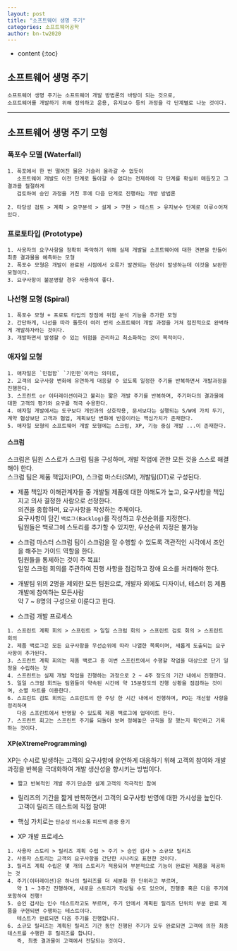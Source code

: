 ```yaml
---
layout: post
title: "소프트웨어 생명 주기"
categories: 소프트웨어공학
author: bn-tw2020
---
```

* content
{:toc}

## 소프트웨어 생명 주기

```
소프트웨어 생명 주기는 소프트웨어 개발 방법론의 바탕이 되는 것으로, 
소프트웨어를 개발하기 위해 정의하고 운용, 유지보수 등의 과정을 각 단계별로 나눈 것이다.
```




---

## 소프트웨어 생명 주기 모형

### 폭포수 모델 (Waterfall)

```
1. 폭포에서 한 번 떨어진 물은 거슬러 올라갈 수 없듯이
   소프트웨어 개발도 이전 단계로 돌아갈 수 없다는 전제하에 각 단계를 확실히 매듭짓고 그 결과를 철절하게
   검토하여 승인 과정을 거친 후에 다음 단계로 진행하는 개방 방법론

2. 타당성 검토 > 계획 > 요구분석 > 설계 > 구현 > 테스트 > 유지보수 단계로 이루ㅇ어져있다.
```

### 프로토타입 (Prototype)

```
1. 사용자의 요구사항을 정확히 파악하기 위해 실제 개발될 소프트웨어에 대한 견본을 만들어 최종 결과물을 예측하는 모형
2. 폭포수 모형은 개발이 완료된 시점에서 오류가 발견되는 현상이 발생하는데 이것을 보완한 모형이다.
3. 요구사항이 불분명할 경우 사용하여 좋다.
```

### 나선형 모형 (Spiral)

```
1. 폭포수 모형 + 프로토 타입의 장점에 위험 분석 기능을 추가한 모형
2. 간단하게, 나선을 따라 돌듯이 여러 번의 소프트웨어 개발 과정을 거쳐 점진적으로 완벽하게 개발하자라는 것이다.
3. 개발하면서 발생할 수 있는 위험을 관리하고 최소화하는 것이 목적이다.
```

### 애자일 모형

```
1. 애자일은 `민첩함` `기민한`이라는 의미로,
2. 고객의 요구사항 변화에 유연하게 대응할 수 있도록 일정한 주기를 반복하면서 개발과정을 진행한다.
3. 스프린트 or 이터레이션이라고 불리는 짧은 개발 주기를 반복하며, 주기마다의 결과물에 대한 고객의 평가와 요구를 적극 수용한다.
4. 애자일 개발에서는 도구보다 개인과의 상호작용, 문서보다는 실행되는 S/W에 가치 두기, 계약 협상보단 고객과 협업, 계획보단 변화에 반응이라는 핵심가치가 존재한다.
5. 애자일 모형의 소프트웨어 개발 모형에는 스크럼, XP, 기능 중심 개발 ...이 존재한다.
```

#### 스크럼

스크럼은 팀원 스스로가 스크럼 팀을 구성하며, 개발 작업에 관한 모든 것을 스스로 해결해야 한다.  
스크럼 팀은 제품 책임자(PO), 스크럼 마스터(SM), 개발팀(DT)로 구성된다.  

* 제품 책임자
   이해관계자들 중 개발될 제품에 대한 이해도가 높고, 요구사항을 책임지고 의사 결정한 사람으로 선정한다.  
   의견을 종합하며, 요구사항을 작성하는 주체이다.  
   요구사항이 담긴 `백로그(Backlog)`를 작성하고 우선순위를 지정한다.  
   팀원들은 백로그에 스토리를 추가할 수 있지만, 우선순위 지정은 불가능

* 스크럼 마스터
   스크럼 팀이 스크럼을 잘 수행할 수 있도록 객관적인 시각에서 조언을 해주는 가이드 역할을 한다.  
   팀원들을 통제하는 것이 주 목표!  
   일일 스크럼 회의를 주관하여 진행 사항을 점검하고 장애 요소를 처리해야 한다.

* 개발팀
   위의 2명을 제외한 모든 팀원으로, 개발자 외에도 디자이너, 테스터 등 제품 개발에 참여하는 모든사람  
   약 7 ~ 8명의 구성으로 이룬다고 한다.

* 스크럼 개발 프로세스

```
1. 스프린트 계획 회의 > 스프린트 > 일일 스크럼 회의 > 스프린트 검토 회의 > 스프린트 회의
2. 제품 백로그은 모든 요구사항을 우선순위에 따라 나열한 목록이며, 새롭게 도출되는 요구사항이 추가된다.
3. 스프린트 계획 회의는 제품 백로그 중 이번 스프린트에서 수행할 작업을 대상으로 단기 일정을 수립하는 것
4. 스프린트는 실제 개발 작업을 진행하는 과정으로 2 ~ 4주 정도의 기간 내에서 진행한다.
5. 일일 스크럼 회의는 팀원들이 약속된 시간에 약 15분정도의 진행 상황을 점검하는 것이며, 소멸 차트를 이용한다.
6. 스프린트 검토 회의는 스프린트의 한 주당 한 시간 내에서 진행하며, PO는 개선할 사항을 정리하며
   다음 스프린트에서 반영할 수 있도록 제품 백로그에 업데이트 한다.
7. 스프린트 회고는 스프린트 주기를 되돌아 보며 정해놓은 규칙을 잘 했는지 확인하고 기록하는 것이다.
```
        
#### XP(eXtremeProgramming)

XP는 수시로 발생하는 고객의 요구사항에 유연하게 대응하기 위해 고객의 참여와 개발 과정을 반복을 극대화하여 개발 생산성을 향시키는 방법이다.

* `짧고 반복적인 개발 주기` `단순한 설계` `고객의 적극적인 참여`
* 릴리즈의 기간을 짧게 반복하면서 고객의 요구사항 반영에 대한 가시성을 높인다. 고객이 릴리즈 테스트에 직접 참여!
* 핵심 가치로는 `단순성` `의사소통` `피드백` `존중` `용기`

* XP 개발 프로세스

```
1. 사용자 스토리 > 릴리즈 계획 수립 > 주기 > 승인 검사 > 소규모 릴리즈
2. 사용자 스토리는 고객의 요구사항을 간단한 시나리오 표현한 것이다.
3. 릴리즈 계획 수립은 몇 개의 스토리가 적용되어 부분적으로 기능이 완료된 제품을 제공하는 것
4. 주기(이터레이션)은 하나의 릴리즈를 더 세분화 한 단위라고 부르며,
   약 1 ~ 3주간 진행하며, 새로운 스토리가 작성될 수도 있으며, 진행중 혹은 다음 주기에 포함하여 진행!
5. 승인 검사는 인수 테스트라고도 부르며, 주기 안에서 계획된 릴리즈 단위의 부분 완료 제품을 구현되면 수행하는 테스트이다.
   테스트가 완료되면 다음 주기를 진행합니다.
6. 소규모 릴리즈는 계획된 릴리즈 기간 동안 진행된 주기가 모두 완료되면 고객에 의한 최종 테스트를 수행한 후 릴리즈를 합니다.
   즉, 최종 결과물이 고객에서 전달되는 것이다.
```